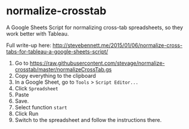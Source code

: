 normalize-crosstab
==================

A Google Sheets Script for normalizing cross-tab spreadsheets, so they work better with Tableau.

Full write-up here: http://stevebennett.me/2015/01/06/normalize-cross-tabs-for-tableau-a-google-sheets-script/

1. Go to https://raw.githubusercontent.com/stevage/normalize-crosstab/master/normalizeCrossTab.gs
2. Copy everything to the clipboard
3. In a Google Sheet, go to `Tools` > `Script Editor...`
4. Click `Spreadsheet`
5. Paste
6. Save.
7. Select function `start`
8. Click Run
9. Switch to the spreadsheet and follow the instructions there.

